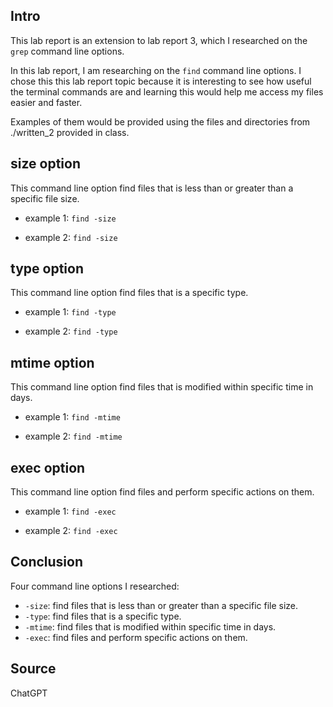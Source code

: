 Intro
---

This lab report is an extension to lab report 3, which I researched on the `grep` command line options. 

In this lab report, I am researching on the `find` command line options. I chose this this lab report topic because it is interesting to see how useful the terminal commands are and learning this would help me access my files easier and faster.

Examples of them would be provided using the files and directories from ./written_2 provided in class.

size option
---

This command line option find files that is less than or greater than a specific file size.

- example 1: `find -size`



- example 2: `find -size`



type option
---

This command line option find files that is a specific type.

- example 1: `find -type`



- example 2: `find -type`



mtime option
---

This command line option find files that is modified within specific time in days.

- example 1: `find -mtime`



- example 2: `find -mtime`



exec option
---

This command line option find files and perform specific actions on them.

- example 1: `find -exec`



- example 2: `find -exec`



Conclusion
---

Four command line options I researched:

- `-size`: find files that is less than or greater than a specific file size.
- `-type`: find files that is a specific type.
- `-mtime`: find files that is modified within specific time in days.
- `-exec`: find files and perform specific actions on them.

Source
---
  
ChatGPT
